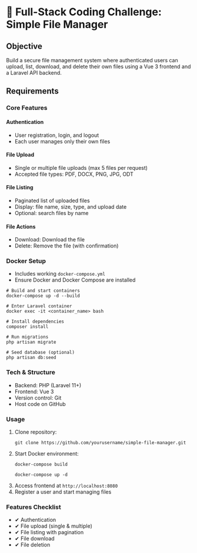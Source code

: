 <h1>📌 Full-Stack Coding Challenge: Simple File Manager</h1>

<h2>Objective</h2>
<p>Build a secure file management system where authenticated users can upload, list, download, and delete their own files using a Vue 3 frontend and a Laravel API backend.</p>

<h2>Requirements</h2>

<h3>Core Features</h3>

<h4>Authentication</h4>
<ul>
    <li>User registration, login, and logout</li>
    <li>Each user manages only their own files</li>
</ul>

<h4>File Upload</h4>
<ul>
    <li>Single or multiple file uploads (max 5 files per request)</li>
    <li>Accepted file types: PDF, DOCX, PNG, JPG, ODT</li>
</ul>

<h4>File Listing</h4>
<ul>
    <li>Paginated list of uploaded files</li>
    <li>Display: file name, size, type, and upload date</li>
    <li>Optional: search files by name</li>
</ul>

<h4>File Actions</h4>
<ul>
    <li>Download: Download the file</li>
    <li>Delete: Remove the file (with confirmation)</li>
</ul>

<h3>Docker Setup</h3>
<ul>
    <li>Includes working <code>docker-compose.yml</code></li>
    <li>Ensure Docker and Docker Compose are installed</li>
</ul>

<pre><code># Build and start containers
docker-compose up -d --build

# Enter Laravel container
docker exec -it &lt;container_name&gt; bash

# Install dependencies
composer install

# Run migrations
php artisan migrate

# Seed database (optional)
php artisan db:seed
</code></pre>

<h3>Tech & Structure</h3>
<ul>
    <li>Backend: PHP (Laravel 11+)</li>
    <li>Frontend: Vue 3</li>
    <li>Version control: Git</li>
    <li>Host code on GitHub</li>
</ul>


<h3>Usage</h3>
<ol>
    <li>Clone repository:
        <pre><code>git clone https://github.com/yourusername/simple-file-manager.git</code></pre>
    </li>
    <li>Start Docker environment:
        <pre><code>docker-compose build</code></pre>
        <pre><code>docker-compose up -d</code></pre>
    </li>
    <li>Access frontend at <code>http://localhost:8080</code></li>
    <li>Register a user and start managing files</li>
</ol>

<h3>Features Checklist</h3>
<ul>
    <li>✔ Authentication</li>
    <li>✔ File upload (single & multiple)</li>
    <li>✔ File listing with pagination</li>
    <li>✔ File download</li>
    <li>✔ File deletion</li>
</ul>
